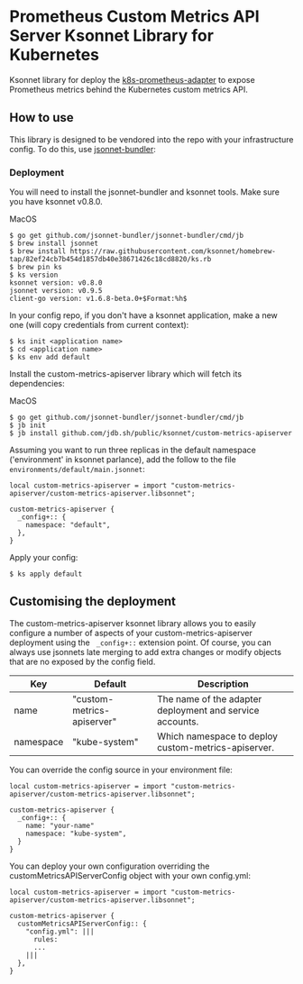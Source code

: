 # Prometheus Custom Metrics API Server Ksonnet Library for Kubernetes
Ksonnet library for deploy the [k8s-prometheus-adapter](https://github.com/DirectXMan12/k8s-prometheus-adapter) to expose Prometheus metrics behind the Kubernetes custom metrics API.

## How to use

This library is designed to be vendored into the repo with your infrastructure config.
To do this, use [jsonnet-bundler](https://github.com/jsonnet-bundler/jsonnet-bundler):

### Deployment
You will need to install the jsonnet-bundler and ksonnet tools. Make sure you have ksonnet v0.8.0.

MacOS
```
$ go get github.com/jsonnet-bundler/jsonnet-bundler/cmd/jb
$ brew install jsonnet
$ brew install https://raw.githubusercontent.com/ksonnet/homebrew-tap/82ef24cb7b454d1857db40e38671426c18cd8820/ks.rb
$ brew pin ks
$ ks version
ksonnet version: v0.8.0
jsonnet version: v0.9.5
client-go version: v1.6.8-beta.0+$Format:%h$
```
In your config repo, if you don't have a ksonnet application, make a new one (will copy credentials from current context):

```
$ ks init <application name>
$ cd <application name>
$ ks env add default
```

Install the custom-metrics-apiserver library which will fetch its dependencies:

MacOS
```
$ go get github.com/jsonnet-bundler/jsonnet-bundler/cmd/jb
$ jb init
$ jb install github.com/jdb.sh/public/ksonnet/custom-metrics-apiserver

```

Assuming you want to run three replicas in the default namespace ('environment' in ksonnet parlance), add the follow to the file `environments/default/main.jsonnet`:

```
local custom-metrics-apiserver = import "custom-metrics-apiserver/custom-metrics-apiserver.libsonnet";

custom-metrics-apiserver {
  _config+:: {
    namespace: "default",
  },
}
```

Apply your config:

```
$ ks apply default
```

## Customising the deployment

The custom-metrics-apiserver ksonnet library allows you to easily configure a number of aspects of your custom-metrics-apiserver deployment using the ` _config+::` extension point. Of course, you can always use jsonnets late merging to add extra changes or modify objects that are no exposed by the config field.

| Key | Default | Description |
| --- | ------- | ----------- |
| name | "custom-metrics-apiserver" | The name of the adapter deployment and service accounts. |
| namespace | "kube-system" | Which namespace to deploy custom-metrics-apiserver. |

You can override the config source in your environment file:
```
local custom-metrics-apiserver = import "custom-metrics-apiserver/custom-metrics-apiserver.libsonnet";

custom-metrics-apiserver {
  _config+:: {
    name: "your-name"
    namespace: "kube-system",
  }
}
```
You can deploy your own configuration overriding the customMetricsAPIServerConfig object with your own config.yml:
```
local custom-metrics-apiserver = import "custom-metrics-apiserver/custom-metrics-apiserver.libsonnet";

custom-metrics-apiserver {
  customMetricsAPIServerConfig:: {
    "config.yml": |||
      rules:
      ...
    |||
  },
}
```
